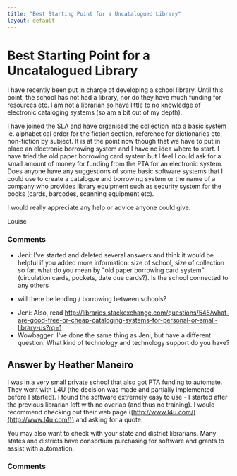 ```yaml
---
title: "Best Starting Point for a Uncatalogued Library"
layout: default
---
```

Best Starting Point for a Uncatalogued Library
=====================
I have recently been put in charge of developing a school library. Until
this point, the school has not had a library, nor do they have much
funding for resources etc. I am not a librarian so have little to no
knowledge of electronic cataloging systems (so am a bit out of my
depth).

I have joined the SLA and have organised the collection into a basic
system ie. alphabetical order for the fiction section, reference for
dictionaries etc, non-fiction by subject. It is at the point now though
that we have to put in place an electronic borrowing system and I have
no idea where to start. I have tried the old paper borrowing card system
but I feel I could ask for a small amount of money for funding from the
PTA for an electronic system. Does anyone have any suggestions of some
basic software systems that I could use to create a catalogue and
borrowing system or the name of a company who provides library equipment
such as security system for the books (cards, barcodes, scanning
equipment etc).

I would really appreciate any help or advice anyone could give.

Louise

### Comments ###
* Jeni: I've started and deleted several answers and think it would be helpful
if you added more information: size of school, size of collection so
far, what do you mean by "old paper borrowing card system" (circulation
cards, pockets, date due cards?). Is the school connected to any others
- will there be lending / borrowing between schools?
* Jeni: Also, read
http://libraries.stackexchange.com/questions/545/what-are-good-free-or-cheap-cataloging-systems-for-personal-or-small-library-us?rq=1
* Wowbagger: I've done the same thing as Jeni, but have a different question: What
kind of technology and technology support do you have?


Answer by Heather Maneiro
----------------
I was in a very small private school that also got PTA funding to
automate. They went with L4U (the decision was made and partially
implemented before I started). I found the software extremely easy to
use - I started after the previous librarian left with no overlap (and
thus no training). I would recommend checking out their web page
([http://www.l4u.com/](http://www.l4u.com/)) and asking for a quote.

You may also want to check with your state and district librarians. Many
states and districts have consortium purchasing for software and grants
to assist with automation.

### Comments ###

